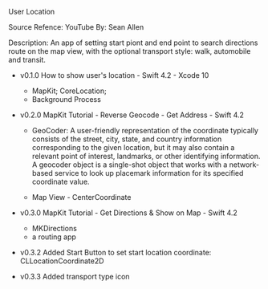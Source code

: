 User Location

Source Refence: YouTube
By: Sean Allen

Description:
An app of setting start piont and end point to search directions route on the map view, with the optional transport style: walk, automobile and transit.

- v0.1.0 How to show user's location - Swift 4.2 - Xcode 10
    - MapKit; CoreLocation;
    - Background Process

- v0.2.0 MapKit Tutorial - Reverse Geocode - Get Address - Swift 4.2
    - GeoCoder:  A user-friendly representation of the coordinate typically consists of the street, city, state, and country information corresponding to the given location, but it may also contain a relevant point of interest, landmarks, or other identifying information. A geocoder object is a single-shot object that works with a network-based service to look up placemark information for its specified coordinate value.

    - Map View - CenterCoordinate

- v0.3.0 MapKit Tutorial - Get Directions & Show on Map - Swift 4.2
    - MKDirections
    - a routing app

- v0.3.2 Added Start Button to set start location coordinate: CLLocationCoordinate2D
- v0.3.3 Added transport type icon
